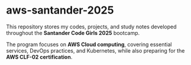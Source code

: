 # aws-santander-2025
This repository stores my codes, projects, and study notes developed throughout the **Santander Code Girls 2025** bootcamp.

The program focuses on **AWS Cloud computing**, covering essential services, DevOps practices, and Kubernetes, while also preparing for the **AWS CLF-02 certification**.  
